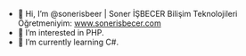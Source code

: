 - 👋 Hi, I’m @sonerisbeer | Soner İŞBECER Bilişim Teknolojileri Öğretmeniyim: www.sonerisbecer.com
- 👀 I’m interested in PHP.
- 🌱 I’m currently learning C#.


<!---
sonerisbeer/sonerisbeer is a ✨ special ✨ repository because its `README.md` (this file) appears on your GitHub profile.
You can click the Preview link to take a look at your changes.
--->

